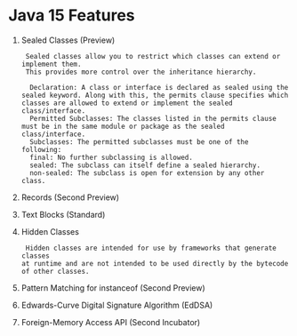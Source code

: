 # Java 15 Features

1. Sealed Classes (Preview)
        
        Sealed classes allow you to restrict which classes can extend or implement them. 
        This provides more control over the inheritance hierarchy.

         Declaration: A class or interface is declared as sealed using the sealed keyword. Along with this, the permits clause specifies which classes are allowed to extend or implement the sealed class/interface.
         Permitted Subclasses: The classes listed in the permits clause must be in the same module or package as the sealed class/interface.
         Subclasses: The permitted subclasses must be one of the following:
         final: No further subclassing is allowed.
         sealed: The subclass can itself define a sealed hierarchy.
         non-sealed: The subclass is open for extension by any other class.
2. Records (Second Preview)
3. Text Blocks (Standard)
4. Hidden Classes

        Hidden classes are intended for use by frameworks that generate classes 
       at runtime and are not intended to be used directly by the bytecode of other classes.
5. Pattern Matching for instanceof (Second Preview)
6. Edwards-Curve Digital Signature Algorithm (EdDSA)
7. Foreign-Memory Access API (Second Incubator)